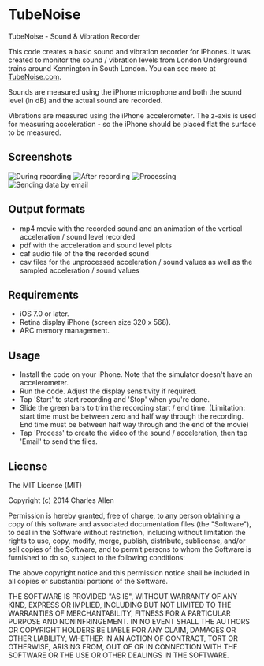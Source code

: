 # TubeNoise

TubeNoise - Sound &amp; Vibration Recorder

This code creates a basic sound and vibration recorder for iPhones. It was created to monitor the sound / vibration levels from London Underground trains around Kennington in South London. You can see more at [TubeNoise.com](http://tubenoise.com).

Sounds are measured using the iPhone microphone and both the sound level (in dB) and the actual sound are recorded.

Vibrations are measured using the iPhone accelerometer. The z-axis is used for measuring acceleration - so the iPhone should be placed flat the surface to be measured.


## Screenshots
![During recording](images/img1.png)
![After recording](images/img2.png)
![Processing](images/img3.png)
![Sending data by email](images/img4.png)


## Output formats
* mp4 movie with the recorded sound and an animation of the vertical acceleration / sound level recorded
* pdf with the acceleration and sound level plots
* caf audio file of the the recorded sound
* csv files for the unprocessed acceleration / sound values as well as the sampled acceleration / sound values


## Requirements
* iOS 7.0 or later.
* Retina display iPhone (screen size 320 x 568).
* ARC memory management.


## Usage
* Install the code on your iPhone. Note that the simulator doesn't have an accelerometer.
* Run the code. Adjust the display sensitivity if required.
* Tap 'Start' to start recording and 'Stop' when you're done.
* Slide the green bars to trim the recording start / end time. (Limitation: start time must be between zero and half way through the recording. End time must be between half way through and the end of the movie)
* Tap 'Process' to create the video of the sound / acceleration, then tap 'Email' to send the files.


## License

The MIT License (MIT)

Copyright (c) 2014 Charles Allen

Permission is hereby granted, free of charge, to any person obtaining a copy
of this software and associated documentation files (the "Software"), to deal
in the Software without restriction, including without limitation the rights
to use, copy, modify, merge, publish, distribute, sublicense, and/or sell
copies of the Software, and to permit persons to whom the Software is
furnished to do so, subject to the following conditions:

The above copyright notice and this permission notice shall be included in
all copies or substantial portions of the Software.

THE SOFTWARE IS PROVIDED "AS IS", WITHOUT WARRANTY OF ANY KIND, EXPRESS OR
IMPLIED, INCLUDING BUT NOT LIMITED TO THE WARRANTIES OF MERCHANTABILITY,
FITNESS FOR A PARTICULAR PURPOSE AND NONINFRINGEMENT. IN NO EVENT SHALL THE
AUTHORS OR COPYRIGHT HOLDERS BE LIABLE FOR ANY CLAIM, DAMAGES OR OTHER
LIABILITY, WHETHER IN AN ACTION OF CONTRACT, TORT OR OTHERWISE, ARISING FROM,
OUT OF OR IN CONNECTION WITH THE SOFTWARE OR THE USE OR OTHER DEALINGS IN
THE SOFTWARE.
